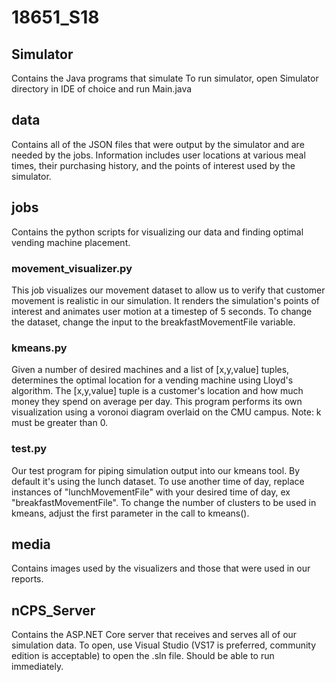 # 18651_S18

## Simulator

Contains the Java programs that simulate 
To run simulator, open Simulator directory in IDE of choice and run Main.java

## data

Contains all of the JSON files that were output by the simulator and are needed by the jobs. Information includes user locations at various meal times, their purchasing history, and the points of interest used by the simulator.

## jobs

Contains the python scripts for visualizing our data and finding optimal vending machine placement.

### movement_visualizer.py
This job visualizes our movement dataset to allow us to verify that customer movement is realistic in our simulation. It renders the simulation's points of interest and animates user motion at a timestep of 5 seconds. To change the dataset, change the input to the breakfastMovementFile variable.

### kmeans.py
Given a number of desired machines and a list of [x,y,value] tuples, determines the optimal location for a vending machine using Lloyd's algorithm. The [x,y,value] tuple is a customer's location and how much money they spend on average per day. This program performs its own visualization using a voronoi diagram overlaid on the CMU campus. Note: k must be greater than 0.

### test.py
Our test program for piping simulation output into our kmeans tool. By default it's using the lunch dataset. To use another time of day, replace instances of "lunchMovementFile" with your desired time of day, ex "breakfastMovementFile". To change the number of clusters to be used in kmeans, adjust the first parameter in the call to kmeans().

## media

Contains images used by the visualizers and those that were used in our reports.

## nCPS_Server

Contains the ASP.NET Core server that receives and serves all of our simulation data. To open, use Visual Studio (VS17 is preferred, community edition is acceptable) to open the .sln file. Should be able to run immediately.
